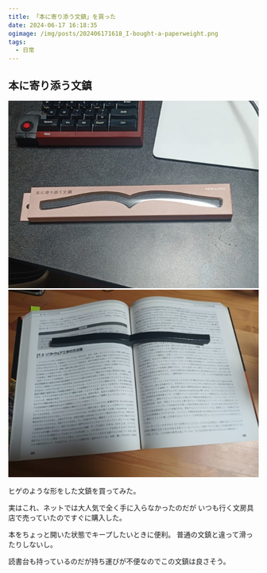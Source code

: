 ```yaml
---
title: 「本に寄り添う文鎮」を買った
date: 2024-06-17 16:18:35
ogimage: /img/posts/202406171618_I-bought-a-paperweight.png
tags:
  - 日常
---
```


## 本に寄り添う文鎮

![本に寄り添う文鎮1](/img/posts/202406171618/paperweight1.jpg)
![本に寄り添う文鎮2](/img/posts/202406171618/paperweight2.jpg)

ヒゲのような形をした文鎮を買ってみた。

実はこれ、ネットでは大人気で全く手に入らなかったのだが
いつも行く文房具店で売っていたのですぐに購入した。

本をちょっと開いた状態でキープしたいときに便利。
普通の文鎮と違って滑ったりしないし。

読書台も持っているのだが持ち運びが不便なのでこの文鎮は良さそう。

